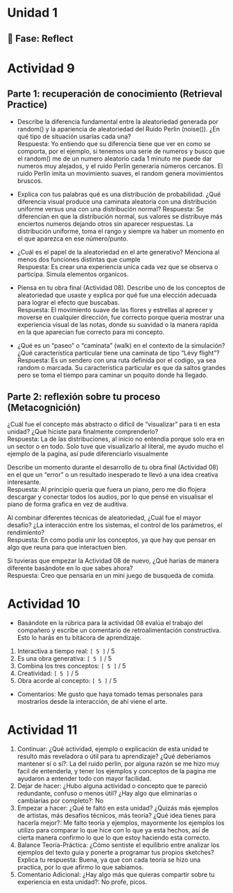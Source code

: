 # Unidad 1

## 🤔 Fase: Reflect

# Actividad 9

## Parte 1: recuperación de conocimiento (Retrieval Practice)

- Describe la diferencia fundamental entre la aleatoriedad generada por random() y la apariencia de aleatoriedad del Ruido Perlin (noise()). ¿En qué tipo de situación usarías cada una?  
Respuesta: Yo entiendo que su diferencia tiene que ver en como se comporta, por el ejemplo, si tenemos una serie de numeros y busco que el random() me de un numero aleatorio cada 1 minuto me puede dar numeros muy alejados, y el ruido Perlin generaria números cercanos. El ruido Perlin imita un movimiento suaves, el random genera movimientos bruscos.

- Explica con tus palabras qué es una distribución de probabilidad. ¿Qué diferencia visual produce una caminata aleatoria con una distribución uniforme versus una con una distribución normal?
Respuesta: Se diferencian en que la distribución normal, sus valores se distribuye más enciertos numeros dejando otros sin aparecer respuestas. La distribución uniforme, toma el rango y siempre va haber un momento en el que aparezca en ese número/punto.

- ¿Cuál es el papel de la aleatoriedad en el arte generativo? Menciona al menos dos funciones distintas que cumple  
Respuesta: Es crear una experiencia unica cada vez que se observa o participa. Simula elementos organicos.

- Piensa en tu obra final (Actividad 08). Describe uno de los conceptos de aleatoriedad que usaste y explica por qué fue una elección adecuada para lograr el efecto que buscabas.  
Respuesta: El movimiento suave de las flores y estrellas al aprecer y moverse en cualquier dirección, fue correcto porque queria mostrar una experiencia visual de las notas, donde su suavidad o la manera rapida en la que aparecian fue correcto para mi concepto.

- ¿Qué es un “paseo” o “caminata” (walk) en el contexto de la simulación? ¿Qué característica particular tiene una caminata de tipo “Lévy flight”?  
Respuesta: Es un sendero con una ruta definida por el codigo, ya sea random o marcada. Su caracteristica particular es que da saltos grandes pero se toma el tiempo para caminar un poquito donde ha llegado.

## Parte 2: reflexión sobre tu proceso (Metacognición)

¿Cuál fue el concepto más abstracto o difícil de “visualizar” para ti en esta unidad? ¿Qué hiciste para finalmente comprenderlo?  
Respuesta: La de las distribuciones, al inicio no entendia porque solo era en un sector o en todo. Solo tuve que visualizarlo al literal, me ayudo mucho el ejemplo de la pagina, así pude diferenciarlo visualmente

Describe un momento durante el desarrollo de tu obra final (Actividad 08) en el que un “error” o un resultado inesperado te llevó a una idea creativa interesante.  
Respuesta: Al principio queria que fuera un piano, pero me dio flojera descargar y conectar todos los audios, por lo que pensé en visualisar el piano de forma grafica en vez de auditiva.

Al combinar diferentes técnicas de aleatoriedad, ¿Cuál fue el mayor desafío? ¿La interacción entre los sistemas, el control de los parámetros, el rendimiento?  
Respuesta: En como podía unir los conceptos, ya que hay que pensar en algo que reuna para que interactuen bien.

Si tuvieras que empezar la Actividad 08 de nuevo, ¿Qué harías de manera diferente basándote en lo que sabes ahora?  
Respuesta: Creo que pensaria en un mini juego de busqueda de comida.


# Actividad 10
- Basándote en la rúbrica para la actividad 08 evalúa el trabajo del compañero y escribe un comentario de retroalimentación constructiva. Esto lo harás en tu bitácora de aprendizaje.  

1. Interactiva a tiempo real: `[ 5 ]` / 5
2. Es una obra generativa: `[ 5 ]` / 5
3. Combina los tres conceptos: `[ 5 ]` / 5
4. Creatividad: `[ 5 ]` / 5
5. Obra acorde al concepto: `[ 5 ]` / 5

- Comentarios: Me gusto que haya tomado temas personales para mostrarlos desde la interacción, de ahí viene el arte.



# Actividad 11
1. Continuar: ¿Qué actividad, ejemplo o explicación de esta unidad te resultó más reveladora o útil para tu aprendizaje? ¿Qué deberíamos mantener sí o sí?: La del ruido perlin, por alguna razón se me hizo muy facil de entenderla, y tener los ejemplos y conceptos de la pagina me ayudaron a entender todo con mayor facilidad.
2. Dejar de hacer: ¿Hubo alguna actividad o concepto que te pareció redundante, confuso o menos útil? ¿Hay algo que eliminarías o cambiarías por completo?: No
3. Empezar a hacer: ¿Qué te faltó en esta unidad? ¿Quizás más ejemplos de artistas, más desafíos técnicos, más teoría? ¿Qué idea tienes para hacerla mejor?: Me falto teoria y ejemplos, mayormente los ejemplos los utilizo para comparar lo que hice con lo que ya esta hechos, así de cierta manera confirmo lo que lo que estoy haciendo esta correcto.
4. Balance Teoría-Práctica: ¿Cómo sentiste el equilibrio entre analizar los ejemplos del texto guía y ponerte a programar tus propios sketches? Explica tu respuesta: Buena, ya que con cada teoria se hizo una practica, por lo que afirmo lo que sabiamos.
5. Comentario Adicional: ¿Hay algo más que quieras compartir sobre tu experiencia en esta unidad?: No profe, picos.

